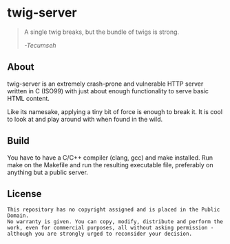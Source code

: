 # twig-server

> A single twig breaks, but the bundle of twigs is strong.
> 
> *-Tecumseh*

## About

twig-server is an extremely crash-prone and vulnerable HTTP server written in C (ISO99) with just about enough functionality to serve basic HTML content.

Like its namesake, applying a tiny bit of force is enough to break it. It is cool to look at and play around with when found in the wild.

## Build

You have to have a C/C++ compiler (clang, gcc) and make installed. Run make on the Makefile and run the resulting executable file, preferably on anything but a public server.

## License

    This repository has no copyright assigned and is placed in the Public Domain.
    No warranty is given. You can copy, modify, distribute and perform the work, even for commercial purposes, all without asking permission - although you are strongly urged to reconsider your decision.